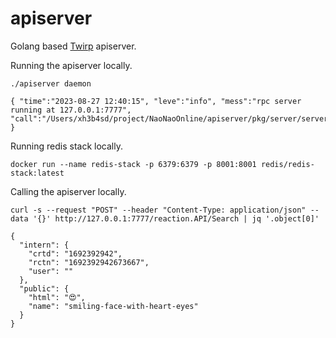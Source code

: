 # apiserver

Golang based [Twirp] apiserver.



Running the apiserver locally.

```
./apiserver daemon
```

```
{ "time":"2023-08-27 12:40:15", "leve":"info", "mess":"rpc server running at 127.0.0.1:7777", "call":"/Users/xh3b4sd/project/NaoNaoOnline/apiserver/pkg/server/server.go:66" }
```



Running redis stack locally.

```
docker run --name redis-stack -p 6379:6379 -p 8001:8001 redis/redis-stack:latest
```



Calling the apiserver locally.

```
curl -s --request "POST" --header "Content-Type: application/json" --data '{}' http://127.0.0.1:7777/reaction.API/Search | jq '.object[0]'
```

```
{
  "intern": {
    "crtd": "1692392942",
    "rctn": "1692392942673667",
    "user": ""
  },
  "public": {
    "html": "️😍",
    "name": "smiling-face-with-heart-eyes"
  }
}
```



[Twirp]: https://github.com/twitchtv/twirp

